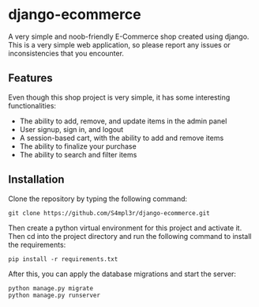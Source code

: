 # django-ecommerce
A very simple and noob-friendly E-Commerce shop created using django. This is a very simple web application, so 
please report any issues or inconsistencies that you encounter.

## Features
Even though this shop project is very simple, it has some interesting functionalities:
- The ability to add, remove, and update items in the admin panel
- User signup, sign in, and logout
- A session-based cart, with the ability to add and remove items
- The ability to finalize your purchase
- The ability to search and filter items

## Installation
Clone the repository by typing the following command:
```
git clone https://github.com/S4mpl3r/django-ecommerce.git
```
Then create a python virtual environment for this project and activate it.
Then cd into the project directory and run the following command to install the requirements:
```
pip install -r requirements.txt
```
After this, you can apply the database migrations and start the server:
```
python manage.py migrate
python manage.py runserver
```
